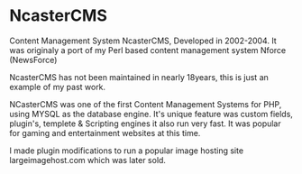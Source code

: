 # NcasterCMS
Content Management System NcasterCMS, Developed in 2002-2004. It was originaly a port of my Perl based content management system Nforce (NewsForce)

NcasterCMS has not been maintained in nearly 18years, this is just an example of my past work. 

NCasterCMS was one of the first Content Management Systems for PHP, using MYSQL as the database engine. It's unique feature was custom fields, plugin's, templete & Scripting engines it also run very fast. It was popular for gaming and entertainment websites at this time.

I made plugin modifications to run a popular image hosting site largeimagehost.com which was later sold. 
